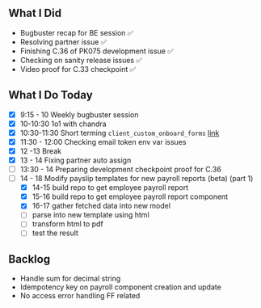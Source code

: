 ## What I Did
* Bugbuster recap for BE session ✅
* Resolving partner issue ✅
* Finishing C.36 of PK075 development issue ✅
* Checking on sanity release issues ✅
* Video proof for C.33 checkpoint ✅
## What I Do Today
- [x] 9:15 - 10 Weekly bugbuster session
- [x] 10-10:30 1o1 with chandra
- [x] 10:30-11:30 Short terming `client_custom_onboard_forms` [link](https://staffinc-co.slack.com/archives/C015UUA1K8F/p1727437910262209)
- [x] 11:30 - 12:00 Checking email token env var issues
- [x] 12 -13 Break 
- [x] 13 - 14 Fixing partner auto assign
- [ ] 13:30 - 14 Preparing development checkpoint proof for C.36
- [ ] 14 - 18 Modify payslip templates for new payroll reports (beta) (part 1)
	* [x] 14-15 build repo to get employee payroll report
	* [x] 15-16 build repo to get employee payroll report component
	* [x] 16-17 gather fetched data into new model
	* [ ] parse into new template using html
	* [ ] transform html to pdf
	* [ ] test the result

## Backlog
* Handle sum for decimal string
* Idempotency key on payroll component creation and update
* No access error handling FF related